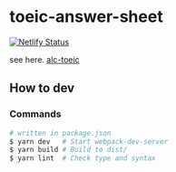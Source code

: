 # toeic-answer-sheet

[![Netlify Status](https://api.netlify.com/api/v1/badges/e894c223-9fb9-4ca6-8b5b-ce5fd38ae0a9/deploy-status)](https://app.netlify.com/sites/alc-toeic/deploys)

see here. [alc-toeic](https://alc-toeic.netlify.app/)

## How to dev

### Commands

```bash
# written in package.json
$ yarn dev   # Start webpack-dev-server
$ yarn build # Build to dist/
$ yarn lint  # Check type and syntax
```
